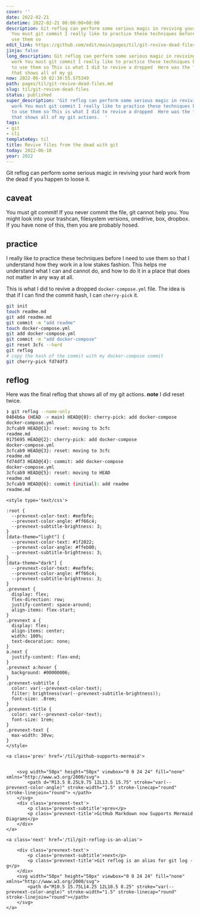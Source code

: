 ```yaml
---
cover: ''
date: 2022-02-21
datetime: 2022-02-21 00:00:00+00:00
description: Git reflog can perform some serious magic in reviving your hard work
  You must git commit I really like to practice these techniques before I need to
  use them so
edit_link: https://github.com/edit/main/pages/til/git-revive-dead-files.md
jinja: false
long_description: Git reflog can perform some serious magic in reviving your hard
  work You must git commit I really like to practice these techniques before I need
  to use them so This is what I did to revive a dropped  Here was the final reflog
  that shows all of my gi
now: 2022-06-10 02:38:55.575349
path: pages/til/git-revive-dead-files.md
slug: til/git-revive-dead-files
status: published
super_description: 'Git reflog can perform some serious magic in reviving your hard
  work You must git commit I really like to practice these techniques before I need
  to use them so This is what I did to revive a dropped  Here was the final reflog
  that shows all of my git actions.  '
tags:
- git
- cli
templateKey: til
title: Revive files from the dead with git
today: 2022-06-10
year: 2022
---
```


Git reflog can perform some serious magic in reviving your hard work
from the dead if you happen to loose it.

## caveat

You must git commit!  If you never commit the file, git cannot help you.
You might look into your trashcan, filesystem versions, onedrive, box, dropbox.
If you have none of this, then you are probably hosed.

## practice

I really like to practice these techniques before I need to use them so
that I understand how they work in a low stakes fashion.  This helps me
understand what I can and cannot do, and how to do it in a place that
does not matter in any way at all.

This is what I did to revive a dropped `docker-compose.yml` file.  The
idea is that if I can find the commit hash, I can `cherry-pick` it.

``` bash
git init
touch readme.md
git add readme.md
git commit -m "add readme"
touch docker-compose.yml
git add docker-compose.yml
git commit -m "add docker-compose"
git reset 3cfc --hard
git reflog
# copy the hash of the commit with my docker-compose commit
git cherry-pick fd74df3
```

## reflog

Here was the final reflog that shows all of my git actions.  **note** I
did reset twice.

``` bash
❯ git reflog --name-only
0404b6a (HEAD -> main) HEAD@{0}: cherry-pick: add docker-compose
docker-compose.yml
3cfcab9 HEAD@{1}: reset: moving to 3cfc
readme.md
9175695 HEAD@{2}: cherry-pick: add docker-compose
docker-compose.yml
3cfcab9 HEAD@{3}: reset: moving to 3cfc
readme.md
fd74df3 HEAD@{4}: commit: add docker-compose
docker-compose.yml
3cfcab9 HEAD@{5}: reset: moving to HEAD
readme.md
3cfcab9 HEAD@{6}: commit (initial): add readme
readme.md
```
<div class='prevnext'>

    <style type='text/css'>

    :root {
      --prevnext-color-text: #eefbfe;
      --prevnext-color-angle: #ff66c4;
      --prevnext-subtitle-brightness: 3;
    }
    [data-theme="light"] {
      --prevnext-color-text: #1f2022;
      --prevnext-color-angle: #ffeb00;
      --prevnext-subtitle-brightness: 3;
    }
    [data-theme="dark"] {
      --prevnext-color-text: #eefbfe;
      --prevnext-color-angle: #ff66c4;
      --prevnext-subtitle-brightness: 3;
    }
    .prevnext {
      display: flex;
      flex-direction: row;
      justify-content: space-around;
      align-items: flex-start;
    }
    .prevnext a {
      display: flex;
      align-items: center;
      width: 100%;
      text-decoration: none;
    }
    a.next {
      justify-content: flex-end;
    }
    .prevnext a:hover {
      background: #00000006;
    }
    .prevnext-subtitle {
      color: var(--prevnext-color-text);
      filter: brightness(var(--prevnext-subtitle-brightness));
      font-size: .8rem;
    }
    .prevnext-title {
      color: var(--prevnext-color-text);
      font-size: 1rem;
    }
    .prevnext-text {
      max-width: 30vw;
    }
    </style>
    
    <a class='prev' href='/til/github-supports-mermaid'>
    

        <svg width="50px" height="50px" viewbox="0 0 24 24" fill="none" xmlns="http://www.w3.org/2000/svg">
            <path d="M13.5 8.25L9.75 12L13.5 15.75" stroke="var(--prevnext-color-angle)" stroke-width="1.5" stroke-linecap="round" stroke-linejoin="round"> </path>
        </svg>
        <div class='prevnext-text'>
            <p class='prevnext-subtitle'>prev</p>
            <p class='prevnext-title'>GitHub Markdown now Supports Mermaid Diagrams</p>
        </div>
    </a>
    
    <a class='next' href='/til/git-reflog-is-an-alias'>
    
        <div class='prevnext-text'>
            <p class='prevnext-subtitle'>next</p>
            <p class='prevnext-title'>Git reflog is an alias for git log -g</p>
        </div>
        <svg width="50px" height="50px" viewbox="0 0 24 24" fill="none" xmlns="http://www.w3.org/2000/svg">
            <path d="M10.5 15.75L14.25 12L10.5 8.25" stroke="var(--prevnext-color-angle)" stroke-width="1.5" stroke-linecap="round" stroke-linejoin="round"></path>
        </svg>
    </a>
  </div>